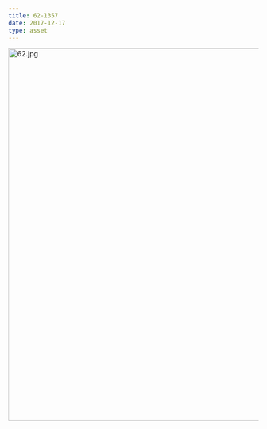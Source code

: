 ```yaml
---
title: 62-1357
date: 2017-12-17
type: asset
---
```

<img src="http://mt.ccnmtl.columbia.edu/histologylab/assets/images/62.jpg" height="750" alt="62.jpg" style="margin: 0;padding: 0;border: 0;">